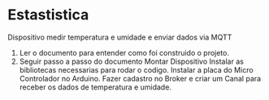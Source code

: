 # Estastistica
Dispositivo medir temperatura e umidade e enviar dados via MQTT
1) Ler o documento para entender como foi construido o projeto.
2) Seguir passo a passo do documento
  Montar Dispositivo
  Instalar as bibliotecas necessarias para rodar o codigo.
  Instalar a placa do Micro Controlador no Arduino.
  Fazer cadastro no Broker e criar um Canal para receber os dados de temperatura e umidade.
